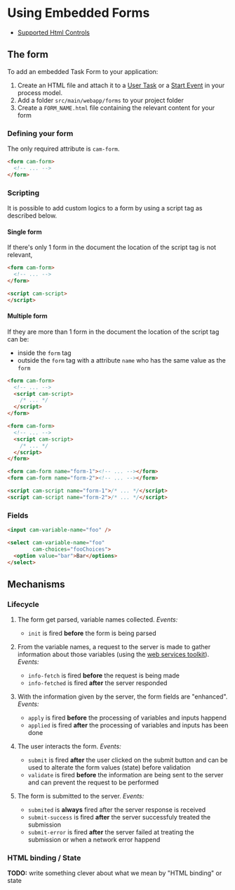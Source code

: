 # Using Embedded Forms

* [Supported Html Controls][controls]

## The form

To add an embedded Task Form to your application:

1. Create an HTML file and attach it to a [User Task][user-task] or a [Start Event][start-event] in your process model.
2. Add a folder `src/main/webapp/forms` to your project folder
3. Create a `FORM_NAME.html` file containing the relevant content for your form

### Defining your form

The only required attribute is `cam-form`.

```html
<form cam-form>
  <!-- ... -->
</form>
```

### Scripting

It is possible to add custom logics to a form by using a script tag as described below.

#### Single form

If there's only 1 form in the document the location of the script tag is not relevant,

```html
<form cam-form>
  <!-- ... -->
</form>

<script cam-script>
</script>
```



#### Multiple form

If they are more than 1 form in the document the location of the script tag can be:

* inside the `form` tag
* outside the `form` tag with a attribute `name` who has the same value as the `form`
```html
<form cam-form>
  <!-- ... -->
  <script cam-script>
    /* ... */
  </script>
</form>

<form cam-form>
  <!-- ... -->
  <script cam-script>
    /* ... */
  </script>
</form>
```

```html
<form cam-form name="form-1"><!-- ... --></form>
<form cam-form name="form-2"><!-- ... --></form>

<script cam-script name="form-1">/* ... */</script>
<script cam-script name="form-2">/* ... */</script>
```

### Fields

```html
<input cam-variable-name="foo" />
```


```html
<select cam-variable-name="foo"
        cam-choices="fooChoices">
  <option value="bar">Bar</options>
</select>
```



## Mechanisms

### Lifecycle

1. The form get parsed, variable names collected.
   _Events:_
   * `init` is fired __before__ the form is being parsed

2. From the variable names, a request to the server is made to gather information about those variables (using the [web services toolkit][webservices]).
   _Events:_
   * `info-fetch` is fired __before__ the request is being made
   * `info-fetched` is fired __after__ the server responded

3. With the information given by the server, the form fields are "enhanced".
   _Events:_
   * `apply` is fired __before__ the processing of variables and inputs happend
   * `applied` is fired __after__ the processing of variables and inputs has been done
   
4. The user interacts the form.
   _Events:_
   * `submit` is fired __after__ the user clicked on the submit button and can be used to alterate the form values (state) before validation
   * `validate` is fired __before__ the information are being sent to the server and can prevent the request to be performed

5. The form is submitted to the server.
   _Events:_
   * `submited` is __always__ fired after the server response is received
   * `submit-success` is fired __after__ the server successfuly treated the submission
   * `submit-error` is fired __after__ the server failed at treating the submission or when a network error happend

### HTML binding / State

__TODO:__ write something clever about what we mean by "HTML binding" or state

[start-event]: //stage.docs.camunda.org/api-references/bpmn20/#events-start-events
[user-task]:   //stage.docs.camunda.org/api-references/bpmn20/#tasks-user-task
[webservices]: webservices
[controls]:    controls/index.md